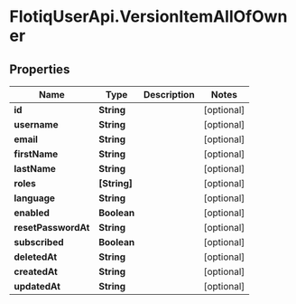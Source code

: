# FlotiqUserApi.VersionItemAllOfOwner

## Properties

Name | Type | Description | Notes
------------ | ------------- | ------------- | -------------
**id** | **String** |  | [optional] 
**username** | **String** |  | [optional] 
**email** | **String** |  | [optional] 
**firstName** | **String** |  | [optional] 
**lastName** | **String** |  | [optional] 
**roles** | **[String]** |  | [optional] 
**language** | **String** |  | [optional] 
**enabled** | **Boolean** |  | [optional] 
**resetPasswordAt** | **String** |  | [optional] 
**subscribed** | **Boolean** |  | [optional] 
**deletedAt** | **String** |  | [optional] 
**createdAt** | **String** |  | [optional] 
**updatedAt** | **String** |  | [optional] 


